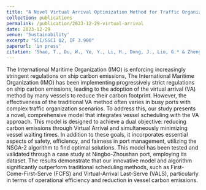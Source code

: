 ```yaml
---
title: "A Novel Virtual Arrival Optimization Method for Traffic Organization Scenarios"
collection: publications
permalink: /publication/2023-12-29-virtual-arrival
date: 2023-12-29
venue: 'Sustainability'
excerpt: "SCI/SSCI Q2, IF 3.900"
paperurl: 'in press'
citation: 'Shao, T., Du, W., Ye, Y., Li, H., Dong, J., Liu, G.* & Zheng, P.* (2023). &quot;A Novel Virtual Arrival Optimization Method for Traffic Organization Scenarios.&quot; <i>Sustainability</i>, in press.'
---
```

The International Maritime Organization (IMO) is enforcing increasingly stringent regulations on ship carbon emissions, The International Maritime Organization (IMO) has been implementing progressively strict regulations on ship carbon emissions, leading to the adoption of the virtual arrival (VA) method by many vessels to reduce their carbon footprint. However, the effectiveness of the traditional VA method often varies in busy ports with complex traffic organization scenarios. To address this, our study presents a novel, comprehensive model that integrates vessel scheduling with the VA approach. This model is designed to achieve a dual objective: reducing carbon emissions through Virtual Arrival and simultaneously minimizing vessel waiting times. In addition to these goals, it incorporates essential aspects of safety, efficiency, and fairness in port management, utilizing the NSGA-2 algorithm to find optimal solutions. This model has been tested and validated through a case study at Ningbo-Zhoushan port, employing its dataset. The results demonstrate that our innovative model and algorithm significantly outperform traditional scheduling methods, such as First-Come-First-Serve (FCFS) and Virtual-Arrival Last-Serve (VALS), particularly in terms of operational efficiency and reduction in vessel carbon emissions.
